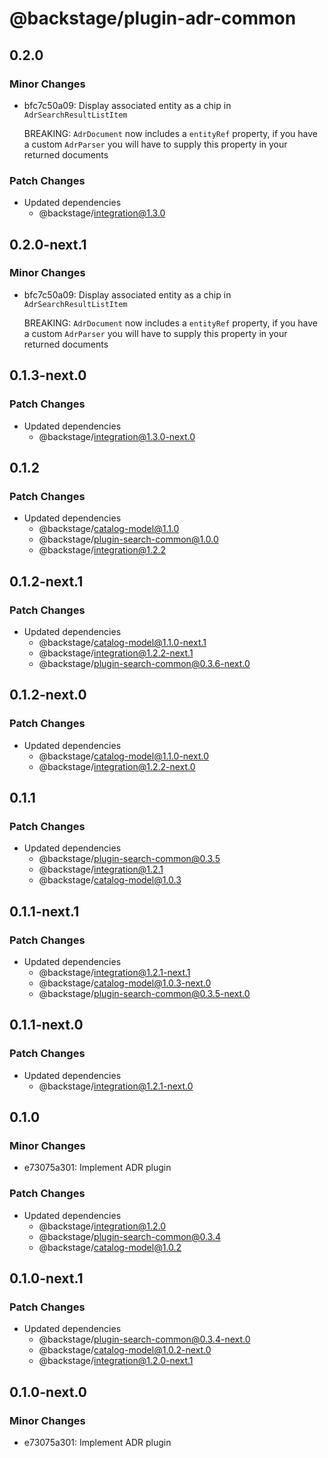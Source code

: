 # @backstage/plugin-adr-common

## 0.2.0

### Minor Changes

- bfc7c50a09: Display associated entity as a chip in `AdrSearchResultListItem`

  BREAKING: `AdrDocument` now includes a `entityRef` property, if you have a custom `AdrParser` you will have to supply this property in your returned documents

### Patch Changes

- Updated dependencies
  - @backstage/integration@1.3.0

## 0.2.0-next.1

### Minor Changes

- bfc7c50a09: Display associated entity as a chip in `AdrSearchResultListItem`

  BREAKING: `AdrDocument` now includes a `entityRef` property, if you have a custom `AdrParser` you will have to supply this property in your returned documents

## 0.1.3-next.0

### Patch Changes

- Updated dependencies
  - @backstage/integration@1.3.0-next.0

## 0.1.2

### Patch Changes

- Updated dependencies
  - @backstage/catalog-model@1.1.0
  - @backstage/plugin-search-common@1.0.0
  - @backstage/integration@1.2.2

## 0.1.2-next.1

### Patch Changes

- Updated dependencies
  - @backstage/catalog-model@1.1.0-next.1
  - @backstage/integration@1.2.2-next.1
  - @backstage/plugin-search-common@0.3.6-next.0

## 0.1.2-next.0

### Patch Changes

- Updated dependencies
  - @backstage/catalog-model@1.1.0-next.0
  - @backstage/integration@1.2.2-next.0

## 0.1.1

### Patch Changes

- Updated dependencies
  - @backstage/plugin-search-common@0.3.5
  - @backstage/integration@1.2.1
  - @backstage/catalog-model@1.0.3

## 0.1.1-next.1

### Patch Changes

- Updated dependencies
  - @backstage/integration@1.2.1-next.1
  - @backstage/catalog-model@1.0.3-next.0
  - @backstage/plugin-search-common@0.3.5-next.0

## 0.1.1-next.0

### Patch Changes

- Updated dependencies
  - @backstage/integration@1.2.1-next.0

## 0.1.0

### Minor Changes

- e73075a301: Implement ADR plugin

### Patch Changes

- Updated dependencies
  - @backstage/integration@1.2.0
  - @backstage/plugin-search-common@0.3.4
  - @backstage/catalog-model@1.0.2

## 0.1.0-next.1

### Patch Changes

- Updated dependencies
  - @backstage/plugin-search-common@0.3.4-next.0
  - @backstage/catalog-model@1.0.2-next.0
  - @backstage/integration@1.2.0-next.1

## 0.1.0-next.0

### Minor Changes

- e73075a301: Implement ADR plugin
